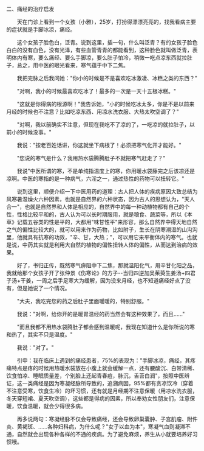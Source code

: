 二、痛经的治疗启发

　　天在门诊上看到一个女孩（小雅），25岁，打扮得漂漂亮亮的，找我看病主要的症状就是手脚冰凉，痛经。

　　这个女孩子脸色白，泛青。说到这里，插一句，什么叫泛青？有的女孩子脸色白白的没有血色，没有光泽，有些血管青青的都能看到，这种脸色就叫做泛青，表明体内有寒，要么痛经、要么手脚凉，要么肚子怕冷，稍微一吃点凉东西就拉肚子，总之，用中医的眼光看来，寒气蕴于中下二焦。

　　我把完脉之后我问她："你小的时候是不是喜欢吃冰激凌、冰糕之类的东西？"

　　"对啊，我小的时候最喜欢吃冰了！最多的一次是一天十五根冰糕。"

　　"这就是你得病的根源啊！"我告诉她，"小的时候吃冰太多，你是不是以前来月经的时候也不注意？比如吃凉东西、用凉水洗衣服、大热太吹空调了？"

　　"对啊，我以前确实不注意，但现在我吃不了凉的了，一吃凉的就拉肚子，以前小的时候没事。"

　　我说："按老百姓话讲，你这就坐下病根了！必须把寒气化开才能好。"

　　"您说的寒气是什么？我用热水袋腾腾肚子不就把寒气赶走了？"

　　我说"中医所谓的寒，不是单纯指温度上的寒，你用暖水袋藤完之后该凉还是凉啊。中医的寒指的是一种病气，六淫之一，通过热性的药物可以扭转它。"

　　说到这里，顺便介绍一下中医用药的道理：古人把人体的疾病原因大致总结为风寒暑湿燥火六种因素，也就是自然界的六种状态，因为古人的思想认为，"天人合一"，也就是自然界和人体是相应的，自然界中的每一种动植物都有自己的个性，性格比较平和的，古人认为可以长时期服用，就是粮食、蔬菜等，所以《本草》记载五谷类的性是平的，大都用"味甘性平"来形容，那么自然界中得天地自然之气的偏性比较大的，就可以用来作为药物，比如附子，生长在阴寒潮湿的山沟沟里，他就具有抗寒的功效，"辛、甘，大热；"，可以用它来平衡体内的寒气。也就是说，中药其实就是利用大自然的植物的偏性扭转人体的偏性，从而达到治病的效果。

　　好了，书归正传，既然寒气痹阻中下二焦，那就温阳化气，用辛甘化阳之品，我就给那个女孩子开了张仲景《伤寒论》的方子--当归四逆加吴茱萸生姜汤+四君子汤+干姜，一周之后手足寒大为缓解，因为没来月经，也不知道痛经好点了没有，但是她说了一个情况。

　　"大夫，我吃完您的药之后肚子里面暖暖的，特别舒服。"

　　我说："对啊，给你开的是暖胃温经的药当然会有这种效果了，而且……"

　　"而且我都不用热水袋腾肚子都会感到温暖呢，我现在知道什么是你所说的寒和热了，其实不只是温度。"

　　我说："对了。"

　　引申：我在临床上遇到的痛经患者，75%的表现为："手脚冰凉，痛经，其疼痛特点是疼的时候用热暖水袋放在小腹上就会缓解一点，还有腰酸沉、白带清稀、饮食怕凉、睡眠质量差，个别脸上还起青春痘，脉沉，舌苔白润"，按照中医辨证，这一类痛经是因为寒凝经脉所导致的，追溯病因，95%都有贪凉饮冷（穿着不注意受寒，饮食生冷）的坏习惯，还有就是月经期不注意保暖（用凉水洗衣服，冬天穿短裙、夏天吹空调），这些都是得病的因素，所以奉劝女性朋友们，注意保暖，饮食温暖，就会少得很多病。

　　再多说两句：寒凝经脉不仅会导致痛经，还会导致卵巢囊肿、子宫肌瘤、附件炎、黄褐斑、……各种妇科病，为什么呢？"女子以血为本"，寒凝气血则凝滞不通，自然就会出现各种各样的不通的疾病。为了避免麻烦，养生从小就要培养好习惯哦。

